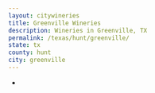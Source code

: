 ```yaml
---
layout: citywineries
title: Greenville Wineries
description: Wineries in Greenville, TX
permalink: /texas/hunt/greenville/
state: tx
county: hunt
city: greenville
---
```

-
